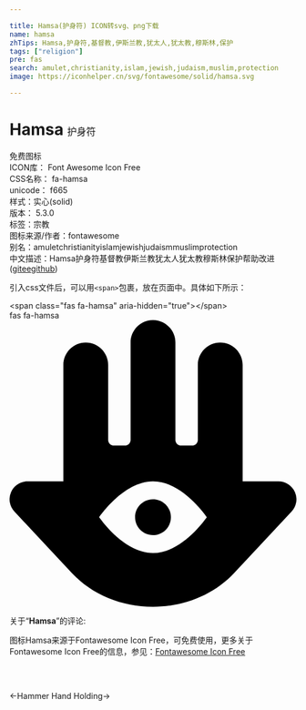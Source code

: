 ```yaml
---

title: Hamsa(护身符) ICON转svg、png下载
name: hamsa
zhTips: Hamsa,护身符,基督教,伊斯兰教,犹太人,犹太教,穆斯林,保护
tags: ["religion"]
pre: fas
search: amulet,christianity,islam,jewish,judaism,muslim,protection
image: https://iconhelper.cn/svg/fontawesome/solid/hamsa.svg

---
```


# Hamsa  <small style="font-size: 60%;font-weight: 100">护身符</small>


<div class="detail-page">
<p>
<span><span class="badge-success badge">免费图标</span> </span>
<br/>
<span>
ICON库：
<span class="badge-secondary badge">Font Awesome Icon Free</span> 
</span>
<br/>
<span>
CSS名称：
<span class="badge-secondary badge">fa-hamsa</span> 
</span>
<br/>
<span>
unicode：
<span class="badge-secondary badge">f665</span> 
<copy-btn content='f665' btn-title=""></copy-btn>
<copy-btn :content='String.fromCodePoint(parseInt("f665", 16))' btn-title="复制U"></copy-btn>
</span><br/><span>样式：<span class="badge-light badge">实心(solid)</span></span>
<br/>
<span>
版本：
<span class="badge-secondary badge">5.3.0</span> 
</span><br/><span>标签：<span class="badge-light badge"><router-link to="/tags/religion.html">宗教</router-link></span></span>
<br/>
<span>图标来源/作者：<span class="badge-light badge">fontawesome</span></span> 
<br/>
<span>别名：<span class="badge-light badge">amulet</span><span class="badge-light badge">christianity</span><span class="badge-light badge">islam</span><span class="badge-light badge">jewish</span><span class="badge-light badge">judaism</span><span class="badge-light badge">muslim</span><span class="badge-light badge">protection</span></span><br/><span class="zh-detail">中文描述：<span class="badge-primary badge">Hamsa</span><span class="badge-primary badge">护身符</span><span class="badge-primary badge">基督教</span><span class="badge-primary badge">伊斯兰教</span><span class="badge-primary badge">犹太人</span><span class="badge-primary badge">犹太教</span><span class="badge-primary badge">穆斯林</span><span class="badge-primary badge">保护</span><span class="help-link"><span>帮助改进</span>(<a href="https://gitee.com/liuwave/icon-helper/edit/master/json/fontawesome/solid/hamsa.json" target="_blank" rel="noopener noreferrer">gitee</a><a href="https://github.com/liuwave/icon-helper/edit/master/json/fontawesome/solid/hamsa.json" target="_blank" rel="noopener noreferrer">github</a></span>)</span><br/>
</p>
</div>
<div class="alert alert-dark">
  <i class="fas fa-hamsa fa-xs"></i>
  <i class="fas fa-hamsa fa-sm"></i>
  <i class="fas fa-hamsa fa-lg"></i>
  <i class="fas fa-hamsa fa-2x"></i>
  <i class="fas fa-hamsa fa-3x"></i>
  <i class="fas fa-hamsa fa-5x"></i>
  <i class="fas fa-hamsa fa-7x"></i>
</div>
<div>
  <p>引入css文件后，可以用<code>&lt;span&gt;</code>包裹，放在页面中。具体如下所示：    
  </p>
  <div class="alert alert-primary" style="font-size: 14px">
    &lt;span class="fas fa-hamsa" aria-hidden="true"&gt;&lt;/span&gt;
    <copy-btn content='<span class="fas fa-hamsa" aria-hidden="true"></span>'></copy-btn>
  </div>
  <div class="alert alert-secondary">
    <i class="fas fa-hamsa"
    style="font-size: 24px"
    aria-hidden="true"></i> fas fa-hamsa
    <copy-btn content="fas fa-hamsa" btn-title="复制图标名称"></copy-btn>
  </div>
</div>
<div id="svg" class="svg-wrap">
<svg xmlns="http://www.w3.org/2000/svg" viewBox="0 0 512 512"><path d="M509.34 307.25C504.28 295.56 492.75 288 480 288h-64V80c0-22-18-40-40-40s-40 18-40 40v134c0 5.52-4.48 10-10 10h-20c-5.52 0-10-4.48-10-10V40c0-22-18-40-40-40s-40 18-40 40v174c0 5.52-4.48 10-10 10h-20c-5.52 0-10-4.48-10-10V80c0-22-18-40-40-40S96 58 96 80v208H32c-12.75 0-24.28 7.56-29.34 19.25a31.966 31.966 0 0 0 5.94 34.58l102.69 110.03C146.97 490.08 199.69 512 256 512s109.03-21.92 144.72-60.14L503.4 341.83a31.966 31.966 0 0 0 5.94-34.58zM256 416c-53.02 0-96-64-96-64s42.98-64 96-64 96 64 96 64-42.98 64-96 64zm0-96c-17.67 0-32 14.33-32 32s14.33 32 32 32 32-14.33 32-32-14.33-32-32-32z"/></svg>
</div>
<detail full-name='fa-hamsa'></detail>
<div class="icon-detail__container">
<p>关于“<b>Hamsa</b>”的评论:</p>
</div>
<Vssue title="关于“Hamsa”的评论" />    
<div><p>图标Hamsa来源于Fontawesome Icon Free，可免费使用，更多关于  Fontawesome Icon Free的信息，参见：<a target="_blank" href="https://iconhelper.cn/fontawesome.html">Fontawesome Icon Free</a>
</p></div>

<div style="padding:2rem 0 " class="page-nav"><p class="inner"><span class="prev">←<router-link to="/icon/solid/hammer.html">Hammer</router-link></span> <span class="next"><router-link to="/icon/solid/hand-holding.html">Hand Holding</router-link>→</span></p></div>
